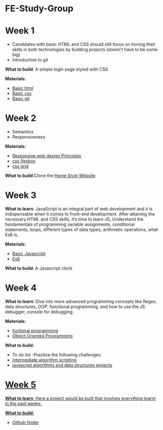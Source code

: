 # FE-Study-Group


# Week 1

- Candidates with basic HTML and CSS should still focus on honing their skills in both technologies by building projects (doesn’t have to be some big)
- Introduction to git 

__What to build__: A simple login page styled with CSS

__Materials__: 
- <a href='https://learn.freecodecamp.org/responsive-web-design/basic-html-and-html5'>Basic html</a>
- <a href='https://learn.freecodecamp.org/responsive-web-design/basic-css'>Basic css</a>
- <a href='https://product.hubspot.com/blog/git-and-github-tutorial-for-beginners'>Basic git</a>


# Week 2

- Semantics
- Responsiveness

__Materials__: 
- <a href='https://learn.freecodecamp.org/responsive-web-design/responsive-web-design-principles'>Responsive web design Principles</a>
- <a href='https://learn.freecodecamp.org/responsive-web-design/css-flexbox'> css flexbox</a>
- <a href='https://learn.freecodecamp.org/responsive-web-design/css-grid'>css grid</a>


__What to build__:Clone the <a href='https://cdn.dribbble.com/users/757683/screenshots/6976861/downloads/Home_Style_02@1x.jpg'>Home Style Website</a> 


# Week 3
__What to learn__: 
JavaScript is an integral part of web development and it is indispensable when it comes to front-end development. After attaining the necessary HTML and CSS skills, it’s time to learn JS, Understand the fundamentals of programming variable assignments, conditional statements, loops, different types of data types, arithmetic operations, what Es6 is.



__Materials__: 
- <a href='https://learn.freecodecamp.org/javascript-algorithms-and-data-structures/basic-javascript'>Basic Javascript</a>
- <a href='https://learn.freecodecamp.org/javascript-algorithms-and-data-structures/es6'>Es6</a>

__What to build__: A Javascript clock 



# Week 4
__What to learn__: 
Dive into more advanced programming concepts like Regex, data structures, OOP, functional programming, and how to use the JS debugger, console for debugging.


__Materials__: 
- <a href='https://learn.freecodecamp.org/javascript-algorithms-and-data-structures/functional-programming'>fuctional programming</a>
- <a href='https://learn.freecodecamp.org/javascript-algorithms-and-data-structures/object-oriented-programming'>Object Oriented Programming</a>

__What to build__:
- To do list
-Practice the following challenges:
- <a href='https://learn.freecodecamp.org/javascript-algorithms-and-data-structures/intermediate-algorithm-scripting'>intermediate algorithm scripting</a>
- <a href='https://learn.freecodecamp.org/javascript-algorithms-and-data-structures/javascript-algorithms-and-data-structures-projects'>javascript algorithms and data structures projects



# Week 5
__What to learn__: 
Here a project would be built that involves everything learnt in the past weeks.

__What to build__:
- Github finder
  


